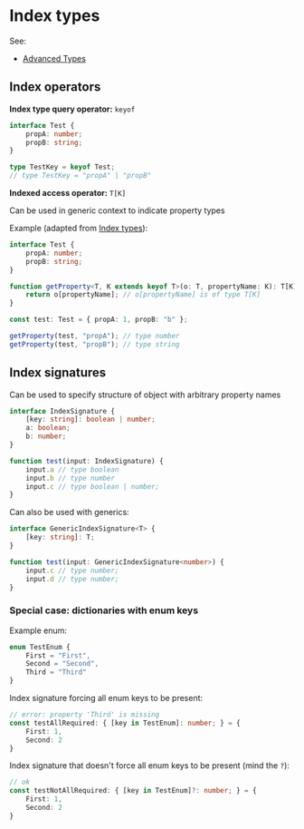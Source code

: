 # Index types

See:

- [Advanced Types](https://www.typescriptlang.org/docs/handbook/advanced-types.html)

## Index operators

**Index type query operator:** `keyof`

```typescript
interface Test {
    propA: number;
    propB: string;
}

type TestKey = keyof Test; 
// type TestKey = "propA" | "propB"
```

**Indexed access operator:** `T[K]`

Can be used in generic context to indicate property types

Example (adapted from [Index types](https://www.typescriptlang.org/docs/handbook/advanced-types.html#index-types)):

```typescript
interface Test {
    propA: number;
    propB: string;
}

function getProperty<T, K extends keyof T>(o: T, propertyName: K): T[K] {
    return o[propertyName]; // o[propertyName] is of type T[K]
}

const test: Test = { propA: 1, propB: "b" };

getProperty(test, "propA"); // type number
getProperty(test, "propB"); // type string
```

## Index signatures

Can be used to specify structure of object with arbitrary property names

```typescript
interface IndexSignature {
    [key: string]: boolean | number;
    a: boolean;
    b: number;
}

function test(input: IndexSignature) {
    input.a // type boolean
    input.b // type number
    input.c // type boolean | number;
}
```

Can also be used with generics:

```typescript
interface GenericIndexSignature<T> {
    [key: string]: T;
}

function test(input: GenericIndexSignature<number>) {
    input.c // type number;
    input.d // type number;
}
```

### Special case: dictionaries with enum keys

Example enum:

```typescript
enum TestEnum {
    First = "First",
    Second = "Second",
    Third = "Third"
}
```

Index signature forcing all enum keys to be present:

```typescript
// error: property 'Third' is missing
const testAllRequired: { [key in TestEnum]: number; } = {
    First: 1,
    Second: 2
}
```

Index signature that doesn't force all enum keys to be present (mind the `?`):

```typescript
// ok
const testNotAllRequired: { [key in TestEnum]?: number; } = {
    First: 1,
    Second: 2
}
```
